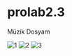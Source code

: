 # prolab2.3
Müzik Dosyam


![1](https://user-images.githubusercontent.com/61146415/147929316-1832c2c3-7b7f-4685-80d3-0df91022d725.png)
![2](https://user-images.githubusercontent.com/61146415/147929321-7f56bacf-6214-48ec-91fe-adf918aa1cd2.png)
![3](https://user-images.githubusercontent.com/61146415/147929324-8cdef02c-ac37-4816-8b58-335e5c63ebfc.png)
